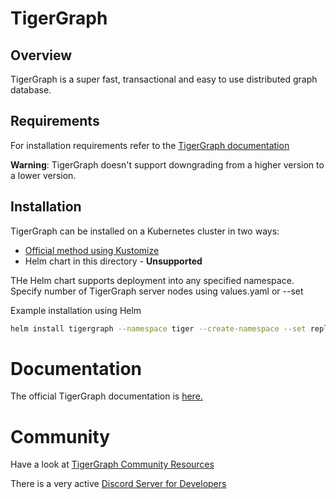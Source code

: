 # TigerGraph
## Overview

TigerGraph is a super fast, transactional and easy to use distributed
graph database.

## Requirements
For installation requirements refer to the [TigerGraph documentation](https://docs.tigergraph.com/admin/admin-guide/hw-and-sw-requirements)

**Warning**: TigerGraph doesn't support downgrading from a higher version to a lower version.

## Installation

TigerGraph can be installed on a Kubernetes cluster in two ways:

- [Official method using Kustomize](https://docs.tigergraph.com/v/3.3/admin/admin-guide/kubernetes)
- Helm chart in this directory - **Unsupported**

THe Helm chart supports deployment into any specified namespace.  Specify number of TigerGraph server nodes using values.yaml or --set

Example installation using Helm
```sh
helm install tigergraph --namespace tiger --create-namespace --set replicaCount=3 .
```

# Documentation

The official TigerGraph documentation is [here.](https://docs.tigergraph.com)

# Community

Have a look at [TigerGraph Community Resources](https://www.tigergraph.com/community/)

There is a very active [Discord Server for Developers](https://discord.gg/F2c9b9v)
